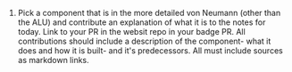 1. Pick a component that is in the more detailed von Neumann (other than the ALU) and contribute an explanation of what it is to the notes for today.  Link to your PR in the websit repo in your badge PR. All contributions should include a description of the component- what it does and how it is built- and it's predecessors.  All must include sources as markdown links.